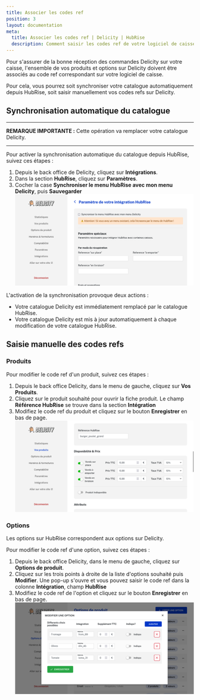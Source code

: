 ```yaml
---
title: Associer les codes ref
position: 3
layout: documentation
meta:
  title: Associer les codes ref | Delicity | HubRise
  description: Comment saisir les codes ref de votre logiciel de caisse dans votre menu Delicity, en utilisant le gestionnaire de menu de Delicity.
---
```


Pour s'assurer de la bonne réception des commandes Delicity sur votre caisse, l'ensemble de vos produits et options sur Delicity doivent être associés au code ref correspondant sur votre logiciel de caisse.

Pour cela, vous pourrez soit synchroniser votre catalogue automatiquement depuis HubRise, soit saisir manuellement vos codes refs sur Delicity.

## Synchronisation automatique du catalogue

---

**REMARQUE IMPORTANTE :** Cette opération va remplacer votre catalogue Delicity.

---

Pour activer la synchronisation automatique du catalogue depuis HubRise, suivez ces étapes :

1. Depuis le back office de Delicity, cliquez sur **Intégrations**.
2. Dans la section **HubRise**, cliquez sur **Paramètres**.
3. Cocher la case **Synchroniser le menu HubRise avec mon menu Delicity**, puis **Sauvegarder**
   ![Activer la synchronisation auto du menu](./images/003-delicity-menu.png)

L'activation de la synchronisation provoque deux actions :

- Votre catalogue Delicity est immédiatement remplacé par le catalogue HubRise.
- Votre catalogue Delicity est mis à jour automatiquement à chaque modification de votre catalogue HubRise.

## Saisie manuelle des codes refs

### Produits

Pour modifier le code ref d'un produit, suivez ces étapes :

1. Depuis le back office Delicity, dans le menu de gauche, cliquez sur **Vos Produits**.
1. Cliquez sur le produit souhaité pour ouvrir la fiche produit. Le champ **Référence HubRise** se trouve dans la section **Intégration**
1. Modifiez le code ref du produit et cliquez sur le bouton **Enregistrer** en bas de page.
   ![Ajouter un code ref sur un produit](./images/004-delicity-product-ref.png)

### Options

Les options sur HubRise correspondent aux options sur Delicity.

Pour modifier le code ref d'une option, suivez ces étapes :

1. Depuis le back office Delicity, dans le menu de gauche, cliquez sur **Options de produit**.
1. Cliquez sur les trois points à droite de la liste d'options souhaité puis **Modifier**. Une pop-up s'ouvre et vous pouvez saisir le code ref dans la colonne **Intégration**, champ **HubRise**
1. Modifiez le code ref de l'option et cliquez sur le bouton **Enregistrer** en bas de page.
   ![Ajouter un code ref sur une option](./images/005-delicity-option-ref.png)
